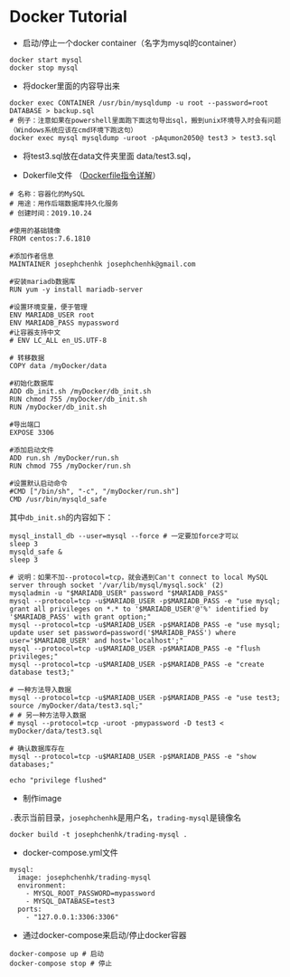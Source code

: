 # Docker Tutorial

* 启动/停止一个docker container（名字为mysql的container）

```angular2html
docker start mysql
docker stop mysql
```

* 将docker里面的内容导出来

```angular2html
docker exec CONTAINER /usr/bin/mysqldump -u root --password=root DATABASE > backup.sql 
# 例子：注意如果在powershell里面跑下面这句导出sql，搬到unix环境导入时会有问题（Windows系统应该在cmd环境下跑这句）
docker exec mysql mysqldump -uroot -pAqumon2050@ test3 > test3.sql  
```

* 将test3.sql放在data文件夹里面 data/test3.sql，

* Dokerfile文件
（[Dockerfile指令详解](http://seanlook.com/2014/11/17/dockerfile-introduction/)）

```angularjs
# 名称：容器化的MySQL
# 用途：用作后端数据库持久化服务
# 创建时间：2019.10.24

#使用的基础镜像
FROM centos:7.6.1810

#添加作者信息
MAINTAINER josephchenhk josephchenhk@gmail.com

#安装mariadb数据库
RUN yum -y install mariadb-server

#设置环境变量，便于管理
ENV MARIADB_USER root
ENV MARIADB_PASS mypassword
#让容器支持中文
# ENV LC_ALL en_US.UTF-8

# 转移数据
COPY data /myDocker/data

#初始化数据库
ADD db_init.sh /myDocker/db_init.sh
RUN chmod 755 /myDocker/db_init.sh
RUN /myDocker/db_init.sh

#导出端口
EXPOSE 3306

#添加启动文件
ADD run.sh /myDocker/run.sh
RUN chmod 755 /myDocker/run.sh

#设置默认启动命令
#CMD ["/bin/sh", "-c", "/myDocker/run.sh"]
CMD /usr/bin/mysqld_safe
```

其中`db_init.sh`的内容如下：

```angularjs
mysql_install_db --user=mysql --force # 一定要加force才可以
sleep 3
mysqld_safe &
sleep 3

# 说明：如果不加--protocol=tcp，就会遇到Can't connect to local MySQL server through socket '/var/lib/mysql/mysql.sock' (2)
mysqladmin -u "$MARIADB_USER" password "$MARIADB_PASS"
mysql --protocol=tcp -u$MARIADB_USER -p$MARIADB_PASS -e "use mysql; grant all privileges on *.* to '$MARIADB_USER'@'%' identified by '$MARIADB_PASS' with grant option;"
mysql --protocol=tcp -u$MARIADB_USER -p$MARIADB_PASS -e "use mysql; update user set password=password('$MARIADB_PASS') where user='$MARIADB_USER' and host='localhost';"
mysql --protocol=tcp -u$MARIADB_USER -p$MARIADB_PASS -e "flush privileges;"
mysql --protocol=tcp -u$MARIADB_USER -p$MARIADB_PASS -e "create database test3;"

# 一种方法导入数据
mysql --protocol=tcp -u$MARIADB_USER -p$MARIADB_PASS -e "use test3; source /myDocker/data/test3.sql;"
# # 另一种方法导入数据
# mysql --protocol=tcp -uroot -pmypassword -D test3 < myDocker/data/test3.sql

# 确认数据库存在
mysql --protocol=tcp -u$MARIADB_USER -p$MARIADB_PASS -e "show databases;"

echo "privilege flushed"
```

* 制作image

`.`表示当前目录，`josephchenhk`是用户名，`trading-mysql`是镜像名
```angularjs
docker build -t josephchenhk/trading-mysql .
```

* docker-compose.yml文件

```angularjs
mysql:
  image: josephchenhk/trading-mysql
  environment:
    - MYSQL_ROOT_PASSWORD=mypassword
    - MYSQL_DATABASE=test3
  ports:
    - "127.0.0.1:3306:3306"
```

* 通过docker-compose来启动/停止docker容器

```angularjs
docker-compose up # 启动
docker-compose stop # 停止
```

